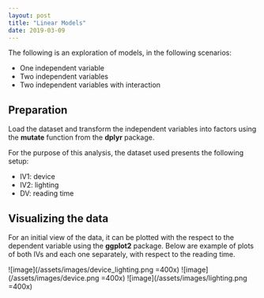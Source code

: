 ```yaml
---
layout: post
title: "Linear Models"
date: 2019-03-09
---
```

The following is an exploration of models, in the following scenarios:
* One independent variable
* Two independent variables
* Two independent variables with interaction

## Preparation
Load the dataset and transform the independent variables into factors using the **mutate** function from the **dplyr** package.

For the purpose of this analysis, the dataset used presents the following setup:
* IV1: device
* IV2: lighting
* DV: reading time

## Visualizing the data
For an initial view of the data, it can be plotted with the respect to the dependent variable using the **ggplot2** package. Below are example of plots of both IVs and each one separately, with respect to the reading time.

![image](/assets/images/device_lighting.png =400x)
![image](/assets/images/device.png =400x)
![image](/assets/images/lighting.png =400x)

